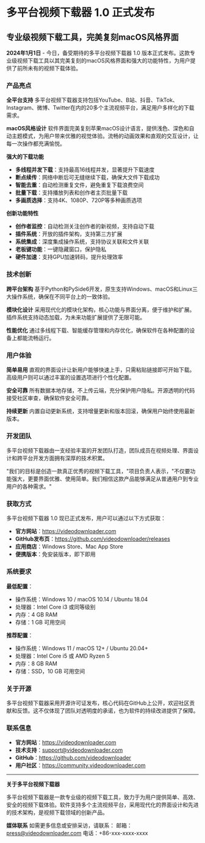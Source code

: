 # 多平台视频下载器 1.0 正式发布

## 专业级视频下载工具，完美复刻macOS风格界面

**2024年1月1日** - 今日，备受期待的多平台视频下载器 1.0 版本正式发布。这款专业级视频下载工具以其完美复刻的macOS风格界面和强大的功能特性，为用户提供了前所未有的视频下载体验。

### 产品亮点

**全平台支持**
多平台视频下载器支持包括YouTube、B站、抖音、TikTok、Instagram、微博、Twitter在内的20多个主流视频平台，满足用户多样化的下载需求。

**macOS风格设计**
软件界面完美复刻苹果macOS设计语言，提供浅色、深色和自动主题模式，为用户带来优雅的视觉体验。流畅的动画效果和直观的交互设计，让每一次操作都充满愉悦。

**强大的下载功能**
- **多线程并发下载**：支持最高16线程并发，显著提升下载速度
- **断点续传**：网络中断后可无缝继续下载，确保大文件下载成功
- **智能去重**：自动检测重复文件，避免重复下载浪费空间
- **批量下载**：支持播放列表和创作者主页批量下载
- **多画质选择**：支持4K、1080P、720P等多种画质选项

**创新功能特性**
- **创作者监控**：自动检测关注创作者的新视频，支持自动下载
- **插件系统**：开放的插件架构，支持第三方扩展
- **系统集成**：深度集成操作系统，支持协议关联和文件关联
- **老板键功能**：一键隐藏窗口，保护隐私
- **硬件加速**：支持GPU加速转码，提升处理效率

### 技术创新

**跨平台架构**
基于Python和PySide6开发，原生支持Windows、macOS和Linux三大操作系统，确保在不同平台上的一致体验。

**模块化设计**
采用现代化的模块化架构，核心功能与界面分离，便于维护和扩展。插件系统支持动态加载，为未来功能扩展提供了无限可能。

**性能优化**
通过多线程下载、智能缓存管理和内存优化，确保软件在各种配置的设备上都能流畅运行。

### 用户体验

**简单易用**
直观的界面设计让新用户能够快速上手，只需粘贴链接即可开始下载。高级用户则可以通过丰富的设置选项进行个性化配置。

**安全可靠**
所有数据本地存储，不上传云端，充分保护用户隐私。开源透明的代码接受社区审查，确保软件安全可靠。

**持续更新**
内置自动更新系统，支持增量更新和版本回滚，确保用户始终使用最新版本。

### 开发团队

多平台视频下载器由一支经验丰富的开发团队打造，团队成员在视频处理、界面设计和跨平台开发方面拥有深厚的技术积累。

"我们的目标是创造一款真正优秀的视频下载工具，"项目负责人表示，"不仅要功能强大，更要界面优雅、使用简单。我们相信这款产品能够满足从普通用户到专业用户的各种需求。"

### 获取方式

多平台视频下载器 1.0 现已正式发布，用户可以通过以下方式获取：

- **官方网站**：https://videodownloader.com
- **GitHub发布页**：https://github.com/videodownloader/releases
- **应用商店**：Windows Store、Mac App Store
- **便携版本**：免安装版本，即下即用

### 系统要求

**最低配置**：
- 操作系统：Windows 10 / macOS 10.14 / Ubuntu 18.04
- 处理器：Intel Core i3 或同等级别
- 内存：4 GB RAM
- 存储：1 GB 可用空间

**推荐配置**：
- 操作系统：Windows 11 / macOS 12+ / Ubuntu 20.04+
- 处理器：Intel Core i5 或 AMD Ryzen 5
- 内存：8 GB RAM
- 存储：SSD，10 GB 可用空间

### 关于开源

多平台视频下载器采用开源许可证发布，核心代码在GitHub上公开，欢迎社区贡献和反馈。这不仅体现了团队对透明度的承诺，也为软件的持续改进提供了保障。

### 联系信息

- **官方网站**：https://videodownloader.com
- **技术支持**：support@videodownloader.com
- **GitHub**：https://github.com/videodownloader
- **用户社区**：https://community.videodownloader.com

---

**关于多平台视频下载器**

多平台视频下载器是一款专业级的视频下载工具，致力于为用户提供简单、高效、安全的视频下载体验。软件支持多个主流视频平台，采用现代化的界面设计和先进的技术架构，是视频下载领域的创新产品。

**媒体联系**
如需更多信息或安排采访，请联系：
邮箱：press@videodownloader.com
电话：+86-xxx-xxxx-xxxx
